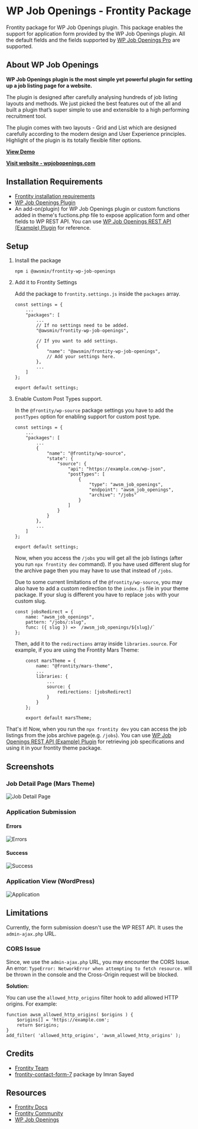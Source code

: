# WP Job Openings - Frontity Package
Frontity package for WP Job Openings plugin. This package enables the support for application form provided by the WP Job Openings plugin. All the default fields and the fields supported by [WP Job Openings Pro](https://awsm.in/get/wpjo-pro/) are supported.

## About WP Job Openings
**WP Job Openings plugin is the most simple yet powerful plugin for setting up a job listing page for a website.**

The plugin is designed after carefully analysing hundreds of job listing layouts and methods. We just picked the best features out of the all and built a plugin that’s super simple to use and extensible to a high performing recruitment tool.

The plugin comes with two layouts - Grid and List which are designed carefully according to the modern design and User Experience principles. Highlight of the plugin is its totally flexible filter options.

**[View Demo](https://demo.awsm.in/wp-job-openings/)**

**[Visit website - wpjobopenings.com](https://wpjobopenings.com/)**

## Installation Requirements

* [Frontity installation requirements](https://docs.frontity.org/getting-started#installation-requirements)
* [WP Job Openings Plugin](https://wordpress.org/plugins/wp-job-openings/)
* An add-on(plugin) for WP Job Openings plugin or custom functions added in theme's fuctions.php file to expose application form and other fields to WP REST API. You can use [WP Job Openings REST API (Example) Plugin](https://github.com/awsmin/wp-job-openings-rest-api-example) for reference.

## Setup

1. Install the package

    ```
    npm i @awsmin/frontity-wp-job-openings
    ```

2. Add it to Frontity Settings

    Add the package to `frontity.settings.js` inside the `packages` array.

    ```
    const settings = {
        ...
        "packages": [
            ...
            // If no settings need to be added.
            "@awsmin/frontity-wp-job-openings",

            // If you want to add settings.
            {
                "name": "@awsmin/frontity-wp-job-openings",
                // Add your settings here.
            },
            ...
        ]
    };

    export default settings;
    ```

3. Enable Custom Post Types support.

    In the `@frontity/wp-source` package settings you have to add the `postTypes` option for enabling support for custom post type.

    ```
    const settings = {
        ...
        "packages": [
            ...
            {
                "name": "@frontity/wp-source",
                "state": {
                    "source": {
                        "api": "https://example.com/wp-json",
                        "postTypes": [
                            {
                                "type": "awsm_job_openings",
                                "endpoint": "awsm_job_openings",
                                "archive": "/jobs"
                            }
                        ]
                    }
                }
            },
            ...
        ]
    };

    export default settings;
    ```

    Now, when you access the `/jobs` you will get all the job listings (after you run `npx frontity dev` command). If you have used different slug for the archive page then you may have to use that instead of `/jobs`.

    Due to some current limitations of the `@frontity/wp-source`, you may also have to add a custom redirection to the `index.js` file in your theme package. If your slug is different you have to replace `jobs` with your custom slug.

    ```
    const jobsRedirect = {
        name: "awsm_job_openings",
        pattern: "/jobs/:slug",
        func: ({ slug }) => `/awsm_job_openings/${slug}/`
    };
    ```

    Then, add it to the `redirections` array inside `libraries.source`. For example, if you are using the Frontity Mars Theme:

    ```
        const marsTheme = {
            name: "@frontity/mars-theme",
            ...
            libraries: {
                ...
                source: {
                    redirections: [jobsRedirect]
                }
            }
        };

        export default marsTheme;
    ```

That's it! Now, when you run the `npx frontity dev` you can access the job listings from the jobs archive page(e.g. `/jobs`). You can use [WP Job Openings REST API (Example) Plugin](https://github.com/awsmin/wp-job-openings-rest-api-example) for retrieving job specifications and using it in your frontity theme package.

## Screenshots

### Job Detail Page (Mars Theme)

![Job Detail Page](https://github.com/awsmin/frontity-wp-job-openings/raw/master/assets/job-page.png)

### Application Submission

#### Errors

![Errors](https://github.com/awsmin/frontity-wp-job-openings/raw/master/assets/submission-errors.png)

#### Success

![Success](https://github.com/awsmin/frontity-wp-job-openings/raw/master/assets/submission-success.png)

### Application View (WordPress)

![Application](https://github.com/awsmin/frontity-wp-job-openings/raw/master/assets/job-application.png)

## Limitations

Currently, the form submission doesn't use the WP REST API. It uses the `admin-ajax.php` URL.

### CORS Issue

Since, we use the `admin-ajax.php` URL, you may encounter the CORS Issue. An error: `TypeError: NetworkError when attempting to fetch resource.` will be thrown in the console and the Cross-Origin request will be blocked.

**Solution:**

You can use the `allowed_http_origins` filter hook to add allowed HTTP origins. For example:

```
function awsm_allowed_http_origins( $origins ) {
    $origins[] = 'https://example.com';
    return $origins;
}
add_filter( 'allowed_http_origins', 'awsm_allowed_http_origins' );
```

## Credits

* [Frontity Team](https://community.frontity.org/t/how-to-create-a-frontity-package-for-contact-form-7/623)
* [frontity-contact-form-7](https://github.com/imranhsayed/frontity-contact-form-7) package by Imran Sayed

## Resources

* [Frontity Docs](https://docs.frontity.org/)
* [Frontity Community](https://community.frontity.org/)
* [WP Job Openings](https://wpjobopenings.com/)